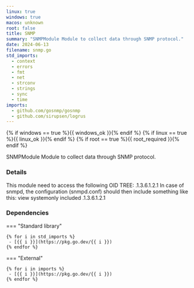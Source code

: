 ```yaml
---
linux: true
windows: true
macos: unknown
root: false
title: SNMP
summary: "SNMPModule Module to collect data through SNMP protocol."
date: 2024-06-13
filename: snmp.go
std_imports:
  - context
  - errors
  - fmt
  - net
  - strconv
  - strings
  - sync
  - time
imports:
  - github.com/gosnmp/gosnmp
  - github.com/sirupsen/logrus
---
```


{% if windows == true %}{{ windows_ok }}{% endif %}
{% if linux == true %}{{ linux_ok }}{% endif %}
{% if root == true %}{{ root_required }}{% endif %}

SNMPModule Module to collect data through SNMP protocol.

### Details


This module need to access the following OID TREE: .1.3.6.1.2.1 In case of snmpd, the configuration (snmpd.conf) should then include something like this: view systemonly included .1.3.6.1.2.1

### Dependencies

=== "Standard library"

	{% for i in std_imports %}
	 - [{{ i }}](https://pkg.go.dev/{{ i }})
	{% endfor %}

=== "External"

	{% for i in imports %}
	 - [{{ i }}](https://pkg.go.dev/{{ i }})
	{% endfor %}
